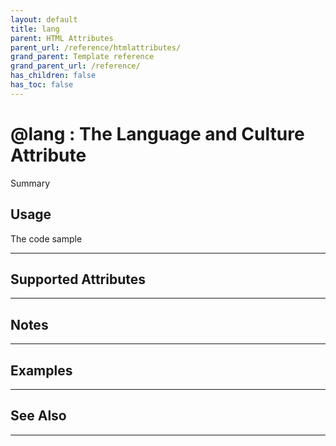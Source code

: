 ```yaml
---
layout: default
title: lang
parent: HTML Attributes
parent_url: /reference/htmlattributes/
grand_parent: Template reference
grand_parent_url: /reference/
has_children: false
has_toc: false
---
```


# @lang : The Language and Culture Attribute

Summary

## Usage

 The code sample

---

## Supported Attributes


---

## Notes


---

## Examples


---


## See Also


---

